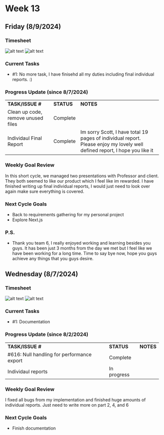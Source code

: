 
# Week 13
## Friday (8/9/2024)

### Timesheet
![alt text](https://github.com/UBCO-COSC499-Summer-2024/team-6-capstone-team_6ix/blob/Kevin-weekly-logs/docs/weekly%20logs/Kevin%20Kim/Clockify%20images/8.7-8.8/13.2.1.png)
![alt text](https://github.com/UBCO-COSC499-Summer-2024/team-6-capstone-team_6ix/blob/Kevin-weekly-logs/docs/weekly%20logs/Kevin%20Kim/Clockify%20images/8.7-8.8/13.2.2.png)

### Current Tasks
  * #1: No more task, I have finisehd all my duties including final individual reports. :)

### Progress Update (since 8/7/2024)
<table>
    <tr>
        <td><strong>TASK/ISSUE #</strong>
        </td>
        <td><strong>STATUS</strong>
        </td>
        <td><strong>NOTES</strong>
        </td>
    </tr>
    <tr>
        <!-- Task/Issue # -->
        <td>Clean up code, remove unused files
        </td>
        <!-- Status -->
        <td>Complete
        </td>
        <!-- Notes -->
        <td>
        </td>
    </tr>
    <tr>
        <!-- Task/Issue # -->
        <td>Individaul Final Report
        </td>
        <!-- Status -->
        <td>Complete
        </td>
        <!-- Notes -->
        <td>Im sorry Scott, I have total 19 pages of individual report. Please enjoy my lovely well defined report, I hope you like it
        </td>
    </tr>
</table>

### Weekly Goal Review
In this short cycle, we managed two presentations with Professor and client. They both seemed to like our product which I feel like im rewarded. I have finished writing up final individual reports, I would just need to look over again make sure everything is covered.

### Next Cycle Goals
  * Back to requirements gathering for my personal project
  * Explore Next.js

### P.S.
  * Thank you team 6, I really enjoyed working and learning besides you guys. It has been just 3 months from the day we met but I feel like we have been working for a long time. Time to say bye now, hope you guys achieve any things that you guys desire.

<!--------------------------------------------------------------------------------------------------------------------------------------------------------------------------------------------->
## Wednesday (8/7/2024)

### Timesheet
![alt text](https://github.com/UBCO-COSC499-Summer-2024/team-6-capstone-team_6ix/blob/Kevin-weekly-logs/docs/weekly%20logs/Kevin%20Kim/Clockify%20images/8.2-8.6/13.1.1.png)
![alt text](https://github.com/UBCO-COSC499-Summer-2024/team-6-capstone-team_6ix/blob/Kevin-weekly-logs/docs/weekly%20logs/Kevin%20Kim/Clockify%20images/8.2-8.6/13.1.2.png)

### Current Tasks
  * #1: Documentation

### Progress Update (since 8/2/2024)
<table>
    <tr>
        <td><strong>TASK/ISSUE #</strong>
        </td>
        <td><strong>STATUS</strong>
        </td>
        <td><strong>NOTES</strong>
        </td>
    </tr>
    <tr>
        <!-- Task/Issue # -->
        <td>#616: Null handling for performance export
        </td>
        <!-- Status -->
        <td>Complete
        </td>
        <!-- Notes -->
        <td>
        </td>
    </tr>
    <tr>
        <!-- Task/Issue # -->
        <td>Individaul reports
        </td>
        <!-- Status -->
        <td>In progress
        </td>
        <!-- Notes -->
        <td>
        </td>
    </tr>
</table>

### Weekly Goal Review
I fixed all bugs from my implementation and finished huge amounts of individual reports. 
Just need to write more on part 2, 4, and 6

### Next Cycle Goals
  * Finish documentation
